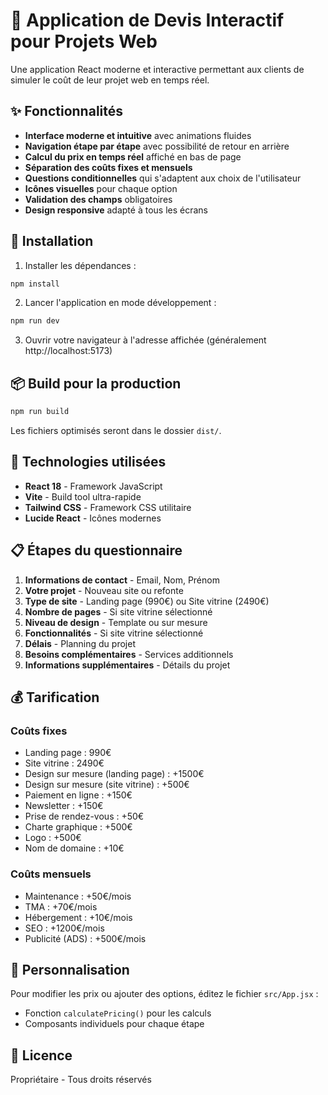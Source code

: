 # 🧾 Application de Devis Interactif pour Projets Web

Une application React moderne et interactive permettant aux clients de simuler le coût de leur projet web en temps réel.

## ✨ Fonctionnalités

- **Interface moderne et intuitive** avec animations fluides
- **Navigation étape par étape** avec possibilité de retour en arrière
- **Calcul du prix en temps réel** affiché en bas de page
- **Séparation des coûts fixes et mensuels**
- **Questions conditionnelles** qui s'adaptent aux choix de l'utilisateur
- **Icônes visuelles** pour chaque option
- **Validation des champs** obligatoires
- **Design responsive** adapté à tous les écrans

## 🚀 Installation

1. Installer les dépendances :
```bash
npm install
```

2. Lancer l'application en mode développement :
```bash
npm run dev
```

3. Ouvrir votre navigateur à l'adresse affichée (généralement http://localhost:5173)

## 📦 Build pour la production

```bash
npm run build
```

Les fichiers optimisés seront dans le dossier `dist/`.

## 🎨 Technologies utilisées

- **React 18** - Framework JavaScript
- **Vite** - Build tool ultra-rapide
- **Tailwind CSS** - Framework CSS utilitaire
- **Lucide React** - Icônes modernes

## 📋 Étapes du questionnaire

1. **Informations de contact** - Email, Nom, Prénom
2. **Votre projet** - Nouveau site ou refonte
3. **Type de site** - Landing page (990€) ou Site vitrine (2490€)
4. **Nombre de pages** - Si site vitrine sélectionné
5. **Niveau de design** - Template ou sur mesure
6. **Fonctionnalités** - Si site vitrine sélectionné
7. **Délais** - Planning du projet
8. **Besoins complémentaires** - Services additionnels
9. **Informations supplémentaires** - Détails du projet

## 💰 Tarification

### Coûts fixes
- Landing page : 990€
- Site vitrine : 2490€
- Design sur mesure (landing page) : +1500€
- Design sur mesure (site vitrine) : +500€
- Paiement en ligne : +150€
- Newsletter : +150€
- Prise de rendez-vous : +50€
- Charte graphique : +500€
- Logo : +500€
- Nom de domaine : +10€

### Coûts mensuels
- Maintenance : +50€/mois
- TMA : +70€/mois
- Hébergement : +10€/mois
- SEO : +1200€/mois
- Publicité (ADS) : +500€/mois

## 🎯 Personnalisation

Pour modifier les prix ou ajouter des options, éditez le fichier `src/App.jsx` :
- Fonction `calculatePricing()` pour les calculs
- Composants individuels pour chaque étape

## 📝 Licence

Propriétaire - Tous droits réservés

